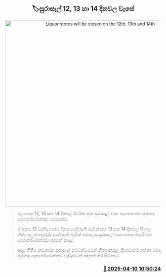 <p align='center'><b><h2 align='center' title='Liquor stores will be closed on the 12th, 13th and 14th'>🏷සුරාසැල් 12, 13 හා 14 දිනවල වැසේ</h2></b></p>
<p align='center'><img src='https://helakuru.sgp1.cdn.digitaloceanspaces.com/esana/images/lib/liquor-closed-independance.jpg' width='600' alt='Liquor stores will be closed on the 12th, 13th and 14th'></p>

> එළඹෙන 12, 13 සහ 14 දිනවල දිවයින පුරා සුරාසැල් වසා තැබෙන බව සුරාබදු දෙපාර්තමේන්තුව පවසනවා.

> ඒ අනුව 12 වැනිදා පෝය දිනය යෙදී ඇති බැවින් සහ 13 සහ 14 දිනවල සිංහල හින්දු අලුත් අවුරුද්ද යෙදී ඇති බැවින් මෙලෙස සුරාසැල් වසා තබන බවයි එම දෙපාර්තමේන්තුව සඳහන් කළේ.

> අදාළ නීතිය කඩකරන සුරාසැල් සම්බන්ධයෙන් නීත්‍යානුකූල ක්‍රියාමාර්ග ගන්නා බවද සුරාබදු දෙපාර්තමේන්තුව වැඩිදුරටත් සඳහන් කර සිටිනවා.



<h3 align='right'><a href='https://www.helakuru.lk/esana/p/109151/'>📅 2025-04-10 10:50:24</a></h3>
